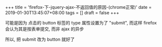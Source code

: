 +++
title = 'firefox-下-jquery-ajax-不返回值的原因-(chrome正常)'
date = 2019-01-30T13:45:07+08:00
tags = []
draft = false
+++

可能是因为 点击的 button 标签的 type 属性设置为了 "submit",
而这样 firefox 会认为其是按表单提交, 而非 ajax 的异步

所以, 把 submit 改为 button 就好了

